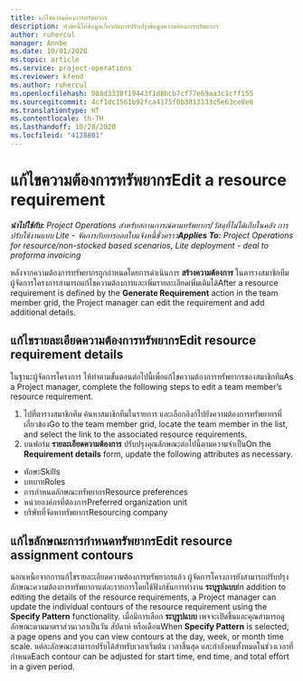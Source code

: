 ```yaml
---
title: แก้ไขความต้องการทรัพยากร
description: หัวข้อนี้ให้ข้อมูลเกี่ยวกับการปรับปรุงข้อมูลความต้องการทรัพยากร
author: ruhercul
manager: Annbe
ms.date: 10/01/2020
ms.topic: article
ms.service: project-operations
ms.reviewer: kfend
ms.author: ruhercul
ms.openlocfilehash: 988d3338f19443f1d8bcb7cf77e69aa3c1cff155
ms.sourcegitcommit: 4cf1dc1561b92fca4175f0b3813133c5e63ce8e6
ms.translationtype: HT
ms.contentlocale: th-TH
ms.lasthandoff: 10/28/2020
ms.locfileid: "4128801"
---
```

# <a name="edit-a-resource-requirement"></a><span data-ttu-id="a6f60-103">แก้ไขความต้องการทรัพยากร</span><span class="sxs-lookup"><span data-stu-id="a6f60-103">Edit a resource requirement</span></span>

<span data-ttu-id="a6f60-104">_**นำไปใช้กับ:** Project Operations สำหรับสถานการณ์ตามทรัพยากร/วัสดุที่ไม่ได้เก็บในคลัง การปรับใช้งานแบบ Lite - จัดการกับการออกใบแจ้งหนี้ชั่วคราว_</span><span class="sxs-lookup"><span data-stu-id="a6f60-104">_**Applies To:** Project Operations for resource/non-stocked based scenarios, Lite deployment - deal to proforma invoicing_</span></span>

<span data-ttu-id="a6f60-105">หลังจากความต้องการทรัพยากรถูกกำหนดโดยการดำเนินการ **สร้างความต้องการ** ในตารางสมาชิกทีม ผู้จัดการโครงการสามารถแก้ไขความต้องการและเพิ่มรายละเอียดเพิ่มเติมได้</span><span class="sxs-lookup"><span data-stu-id="a6f60-105">After a resource requirement is defined by the **Generate Requirement** action in the team member grid, the Project manager can edit the requirement and add additional details.</span></span>

## <a name="edit-resource-requirement-details"></a><span data-ttu-id="a6f60-106">แก้ไขรายละเอียดความต้องการทรัพยากร</span><span class="sxs-lookup"><span data-stu-id="a6f60-106">Edit resource requirement details</span></span>

<span data-ttu-id="a6f60-107">ในฐานะผู้จัดการโครงการ ให้ทำตามขั้นตอนต่อไปนี้เพื่อแก้ไขความต้องการทรัพยากรของสมาชิกทีม</span><span class="sxs-lookup"><span data-stu-id="a6f60-107">As a Project manager, complete the following steps to edit a team member’s resource requirement.</span></span>

1. <span data-ttu-id="a6f60-108">ไปที่ตารางสมาชิกทีม ค้นหาสมาชิกทีมในรายการ และเลือกลิงก์ไปยังความต้องการทรัพยากรที่เกี่ยวข้อง</span><span class="sxs-lookup"><span data-stu-id="a6f60-108">Go to the team member grid, locate the team member in the list, and select the link to the associated resource requirements.</span></span>
2. <span data-ttu-id="a6f60-109">บนฟอร์ม **รายละเอียดความต้องการ** ปรับปรุงคุณลักษณะต่อไปนี้ตามความจำเป็น</span><span class="sxs-lookup"><span data-stu-id="a6f60-109">On the **Requirement details** form, update the following attributes as necessary.</span></span>

- <span data-ttu-id="a6f60-110">ทักษะ</span><span class="sxs-lookup"><span data-stu-id="a6f60-110">Skills</span></span>
- <span data-ttu-id="a6f60-111">บทบาท</span><span class="sxs-lookup"><span data-stu-id="a6f60-111">Roles</span></span>
- <span data-ttu-id="a6f60-112">การกำหนดลักษณะทรัพยากร</span><span class="sxs-lookup"><span data-stu-id="a6f60-112">Resource preferences</span></span>
- <span data-ttu-id="a6f60-113">หน่วยองค์กรที่ต้องการ</span><span class="sxs-lookup"><span data-stu-id="a6f60-113">Preferred organization unit</span></span>
- <span data-ttu-id="a6f60-114">บริษัทที่จัดหาทรัพยากร</span><span class="sxs-lookup"><span data-stu-id="a6f60-114">Resourcing company</span></span>

## <a name="edit-resource-assignment-contours"></a><span data-ttu-id="a6f60-115">แก้ไขลักษณะการกำหนดทรัพยากร</span><span class="sxs-lookup"><span data-stu-id="a6f60-115">Edit resource assignment contours</span></span>

<span data-ttu-id="a6f60-116">นอกเหนือจากการแก้ไขรายละเอียดความต้องการทรัพยากรแล้ว ผู้จัดการโครงการยังสามารถปรับปรุงลักษณะความต้องการทรัพยากรแต่ละรายการโดยใช้ฟังก์ชันการทำงาน **ระบุรูปแบบ**</span><span class="sxs-lookup"><span data-stu-id="a6f60-116">In addition to editing the details of the resource requirements, a Project manager can update the individual contours of the resource requirement using the **Specify Pattern** functionality.</span></span> <span data-ttu-id="a6f60-117">เมื่อมีการเลือก **ระบุรูปแบบ** เพจจะเปิดขึ้นและคุณสามารถดูลักษณะตามมาตราส่วนเวลาเป็นวัน สัปดาห์ หรือเดือน</span><span class="sxs-lookup"><span data-stu-id="a6f60-117">When **Specify Pattern** is selected, a page opens and you can view contours at the day, week, or month time scale.</span></span> <span data-ttu-id="a6f60-118">แต่ละลักษณะสามารถปรับได้สำหรับเวลาเริ่มต้น เวลาสิ้นสุด และกำลังคนทั้งหมดในช่วงเวลาที่กำหนด</span><span class="sxs-lookup"><span data-stu-id="a6f60-118">Each contour can be adjusted for start time, end time, and total effort in a given period.</span></span>